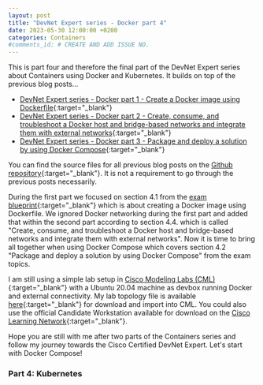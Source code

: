 ```yaml
---
layout: post
title: "DevNet Expert series - Docker part 4"
date: 2023-05-30 12:00:00 +0200
categories: Containers
#comments_id: # CREATE AND ADD ISSUE NO.
---
```


This is part four and therefore the final part of the DevNet Expert series about Containers using Docker and Kubernetes. It builds on top of the previous blog posts...

- [DevNet Expert series - Docker part 1 - Create a Docker image using Dockerfile](https://blog.kuhlcloud.de/containers/2022/12/16/docker-part1.html){:target="_blank"}
- [DevNet Expert series - Docker part 2 - Create, consume, and troubleshoot a Docker host and bridge-based networks and integrate them with external networks](https://blog.kuhlcloud.de/containers/2022/12/16/docker-part1.html){:target="_blank"}
- [DevNet Expert series - Docker part 3 - Package and deploy a solution by using Docker Compose](https://blog.kuhlcloud.de/containers/2023/02/xx/docker-part1.html){:target="_blank"}

You can find the source files for all previous blog posts on the [Github repository](https://github.com/daniel1820815/devnet-expert-lab/){:target="_blank"}. It is not a requirement to go through the previous posts necessarily.

During the first part we focused on section 4.1 from the [exam blueprint](https://learningnetwork.cisco.com/s/devnet-expert-exam-topics-lab){:target="_blank"} which is about creating a Docker image using Dockerfile. We ignored Docker networking during the first part and added that within the second part according to section 4.4. which is called "Create, consume, and troubleshoot a Docker host and bridge-based networks and integrate them with external networks". Now it is time to bring all together when using Docker Compose which covers section 4.2 "Package and deploy a solution by using Docker Compose" from the exam topics.

I am still using a simple lab setup in [Cisco Modeling Labs (CML)](https://developer.cisco.com/modeling-labs/){:target="_blank"} with a Ubuntu 20.04 machine as devbox running Docker and external connectivity. My lab topology file is available [here](https://github.com/daniel1820815/devnet-expert-lab/blob/main/blog/docker/){:target="_blank"} for download and import into CML. You could also use the official Candidate Workstation available for download on the [Cisco Learning Network](https://learningnetwork.cisco.com/s/article/devnet-expert-equipment-and-software-list){:target="_blank"}.

Hope you are still with me after two parts of the Containers series and follow my journey towards the Cisco Certified DevNet Expert. Let's start with Docker Compose!

### Part 4: Kubernetes
